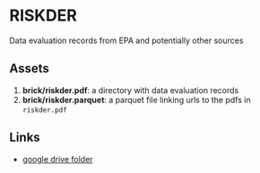 # RISKDER
Data evaluation records from EPA and potentially other sources

## Assets
1. **brick/riskder.pdf**: a directory with data evaluation records
2. **brick/riskder.parquet**: a parquet file linking urls to the pdfs in `riskder.pdf`

## Links
- [google drive folder](https://drive.google.com/drive/folders/1-UgyHD8XCbuhfwXxyqcZfO0QtNsf0hda?usp=drive_link)